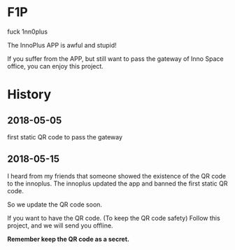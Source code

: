 # F1P
fuck 1nn0plus

The InnoPlus APP is awful and stupid!

If you suffer from the APP, but still want to pass the gateway of Inno Space office, you can enjoy this project.

# History

## 2018-05-05

first static QR code to pass the gateway

## 2018-05-15

I heard from my friends that someone showed the existence of the QR code to the innoplus. The innoplus updated the app and banned the first static QR code.

So we update the QR code soon.

If you want to have the QR code. (To keep the QR code safety) Follow this project, and we will send you offline.

**Remember keep the QR code as a secret.**

